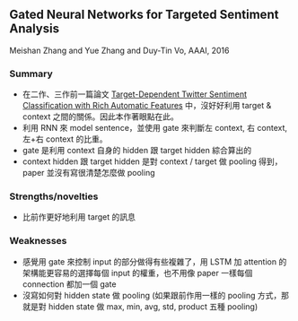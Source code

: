 ## Gated Neural Networks for Targeted Sentiment Analysis

Meishan Zhang and Yue Zhang and Duy-Tin Vo, AAAI, 2016

### Summary
- 在二作、三作前一篇論文 [Target-Dependent Twitter Sentiment
Classification with Rich Automatic Features](https://www.ijcai.org/Proceedings/15/Papers/194.pdf) 中，沒好好利用 target & context 之間的關係。因此本作著眼點在此。
- 利用 RNN 來 model sentence，並使用 gate 來判斷左 context, 右 context, 左+右 context 的比重。
- gate 是利用 context 自身的 hidden 跟 target hidden 綜合算出的
- context hidden 跟 target hidden 是對 context / target 做 pooling 得到，paper 並沒有寫很清楚怎麼做 pooling

### Strengths/novelties
- 比前作更好地利用 target 的訊息

### Weaknesses
- 感覺用 gate 來控制 input 的部分做得有些複雜了，用 LSTM 加 attention 的架構能更容易的選擇每個 input 的權重，也不用像 paper 一樣每個 connection 都加一個 gate
- 沒寫如何對 hidden state 做 pooling (如果跟前作用一樣的 pooling 方式，那就是對 hidden state 做 max, min, avg, std, product 五種 pooling)




